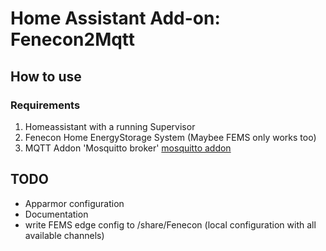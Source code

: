 # Home Assistant Add-on: Fenecon2Mqtt

## How to use

### Requirements

1. Homeassistant with a running Supervisor
2. Fenecon Home EnergyStorage System (Maybee FEMS only works too)
3. MQTT Addon 'Mosquitto broker' [mosquitto addon]

## TODO

- Apparmor configuration
- Documentation
- write FEMS edge config to /share/Fenecon (local configuration with all available channels)

[mosquitto addon]: (https://github.com/home-assistant/addons/tree/master/mosquitto)

